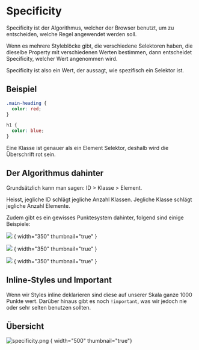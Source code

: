 # Specificity

<show-structure depth="2" />

Specificity ist der Algorithmus, welcher der Browser benutzt, um zu entscheiden, welche Regel angewendet werden soll.

Wenn es mehrere Styleblöcke
gibt, die verschiedene Selektoren haben, die dieselbe Property mit verschiedenen Werten bestimmen, dann entscheidet Specificity, welcher Wert
angenommen wird.

Specificity ist also ein Wert, der aussagt, wie spezifisch ein Selektor ist.

## Beispiel

```CSS
.main-heading {
  color: red;
}

h1 {
  color: blue;
}
```

Eine Klasse ist genauer als ein Element Selektor, deshalb wird die Überschrift rot sein.

## Der Algorithmus dahinter

Grundsätzlich kann man sagen: ID > Klasse > Element.

Heisst, jegliche ID schlägt jegliche Anzahl Klassen. Jegliche Klasse schlägt jegliche Anzahl Elemente.

Zudem gibt es ein gewisses Punktesystem dahinter, folgend sind einige Beispiele:

![](element.png) { width="350" thumbnail="true" }

![](id.png) { width="350" thumbnail="true" }

![](klasse_elemente.png) { width="350" thumbnail="true" }

## Inline-Styles und Important

Wenn wir Styles inline deklarieren sind diese auf unserer Skala ganze 1000 Punkte wert. Darüber hinaus gibt es noch `!important`, was wir jedoch
nie oder sehr selten benutzen sollten.

## Übersicht

![specificity.png](specificity.png) { width="500" thumbnail="true"}